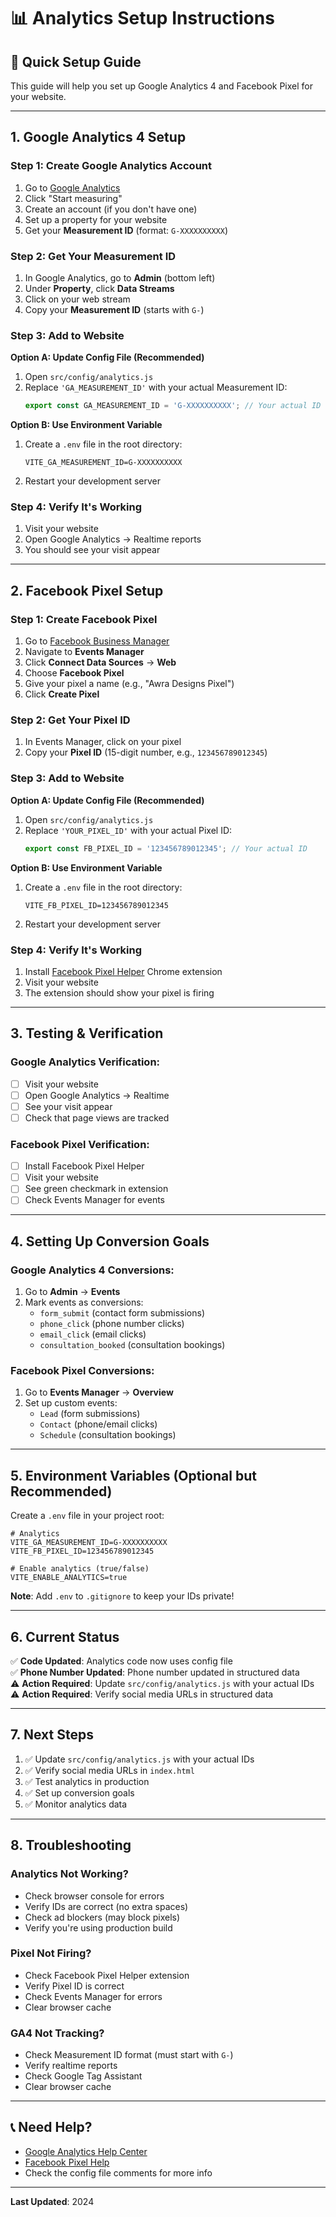 # 📊 Analytics Setup Instructions

## 🎯 Quick Setup Guide

This guide will help you set up Google Analytics 4 and Facebook Pixel for your website.

---

## 1. Google Analytics 4 Setup

### Step 1: Create Google Analytics Account
1. Go to [Google Analytics](https://analytics.google.com/)
2. Click "Start measuring"
3. Create an account (if you don't have one)
4. Set up a property for your website
5. Get your **Measurement ID** (format: `G-XXXXXXXXXX`)

### Step 2: Get Your Measurement ID
1. In Google Analytics, go to **Admin** (bottom left)
2. Under **Property**, click **Data Streams**
3. Click on your web stream
4. Copy your **Measurement ID** (starts with `G-`)

### Step 3: Add to Website

**Option A: Update Config File (Recommended)**
1. Open `src/config/analytics.js`
2. Replace `'GA_MEASUREMENT_ID'` with your actual Measurement ID:
   ```javascript
   export const GA_MEASUREMENT_ID = 'G-XXXXXXXXXX'; // Your actual ID
   ```

**Option B: Use Environment Variable**
1. Create a `.env` file in the root directory:
   ```
   VITE_GA_MEASUREMENT_ID=G-XXXXXXXXXX
   ```
2. Restart your development server

### Step 4: Verify It's Working
1. Visit your website
2. Open Google Analytics → Realtime reports
3. You should see your visit appear

---

## 2. Facebook Pixel Setup

### Step 1: Create Facebook Pixel
1. Go to [Facebook Business Manager](https://business.facebook.com/)
2. Navigate to **Events Manager**
3. Click **Connect Data Sources** → **Web**
4. Choose **Facebook Pixel**
5. Give your pixel a name (e.g., "Awra Designs Pixel")
6. Click **Create Pixel**

### Step 2: Get Your Pixel ID
1. In Events Manager, click on your pixel
2. Copy your **Pixel ID** (15-digit number, e.g., `123456789012345`)

### Step 3: Add to Website

**Option A: Update Config File (Recommended)**
1. Open `src/config/analytics.js`
2. Replace `'YOUR_PIXEL_ID'` with your actual Pixel ID:
   ```javascript
   export const FB_PIXEL_ID = '123456789012345'; // Your actual ID
   ```

**Option B: Use Environment Variable**
1. Create a `.env` file in the root directory:
   ```
   VITE_FB_PIXEL_ID=123456789012345
   ```
2. Restart your development server

### Step 4: Verify It's Working
1. Install [Facebook Pixel Helper](https://chrome.google.com/webstore/detail/facebook-pixel-helper/fdgfkebogiimcoedlicjlajpkdmockpc) Chrome extension
2. Visit your website
3. The extension should show your pixel is firing

---

## 3. Testing & Verification

### Google Analytics Verification:
- [ ] Visit your website
- [ ] Open Google Analytics → Realtime
- [ ] See your visit appear
- [ ] Check that page views are tracked

### Facebook Pixel Verification:
- [ ] Install Facebook Pixel Helper
- [ ] Visit your website
- [ ] See green checkmark in extension
- [ ] Check Events Manager for events

---

## 4. Setting Up Conversion Goals

### Google Analytics 4 Conversions:
1. Go to **Admin** → **Events**
2. Mark events as conversions:
   - `form_submit` (contact form submissions)
   - `phone_click` (phone number clicks)
   - `email_click` (email clicks)
   - `consultation_booked` (consultation bookings)

### Facebook Pixel Conversions:
1. Go to **Events Manager** → **Overview**
2. Set up custom events:
   - `Lead` (form submissions)
   - `Contact` (phone/email clicks)
   - `Schedule` (consultation bookings)

---

## 5. Environment Variables (Optional but Recommended)

Create a `.env` file in your project root:

```env
# Analytics
VITE_GA_MEASUREMENT_ID=G-XXXXXXXXXX
VITE_FB_PIXEL_ID=123456789012345

# Enable analytics (true/false)
VITE_ENABLE_ANALYTICS=true
```

**Note**: Add `.env` to `.gitignore` to keep your IDs private!

---

## 6. Current Status

✅ **Code Updated**: Analytics code now uses config file  
✅ **Phone Number Updated**: Phone number updated in structured data  
⚠️ **Action Required**: Update `src/config/analytics.js` with your actual IDs  
⚠️ **Action Required**: Verify social media URLs in structured data

---

## 7. Next Steps

1. ✅ Update `src/config/analytics.js` with your actual IDs
2. ✅ Verify social media URLs in `index.html`
3. ✅ Test analytics in production
4. ✅ Set up conversion goals
5. ✅ Monitor analytics data

---

## 8. Troubleshooting

### Analytics Not Working?
- Check browser console for errors
- Verify IDs are correct (no extra spaces)
- Check ad blockers (may block pixels)
- Verify you're using production build

### Pixel Not Firing?
- Check Facebook Pixel Helper extension
- Verify Pixel ID is correct
- Check Events Manager for errors
- Clear browser cache

### GA4 Not Tracking?
- Check Measurement ID format (must start with `G-`)
- Verify realtime reports
- Check Google Tag Assistant
- Clear browser cache

---

## 📞 Need Help?

- [Google Analytics Help Center](https://support.google.com/analytics)
- [Facebook Pixel Help](https://www.facebook.com/business/help)
- Check the config file comments for more info

---

**Last Updated**: 2024





